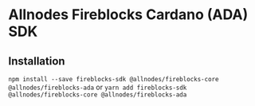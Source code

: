 # Allnodes Fireblocks Cardano (ADA) SDK

## Installation
`npm install --save fireblocks-sdk @allnodes/fireblocks-core @allnodes/fireblocks-ada`
or
`yarn add fireblocks-sdk @allnodes/fireblocks-core @allnodes/fireblocks-ada`

